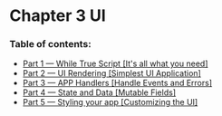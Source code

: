 # Chapter 3 UI

### Table of contents:

* [Part 1 — While True Script \[It's all what you need\]](chapter-3-ui/part-1-while-true-script-its-all-what-you-need.md)
* [Part 2 — UI Rendering \[Simplest UI Application\]](chapter-3-ui/part-2-ui-rendering-simplest-ui-application.md)
* [Part 3 — APP Handlers \[Handle Events and Errors\]](chapter-3-ui/part-3-app-handlers-handle-events-and-errors.md)
* [Part 4 — State and Data \[Mutable Fields\]](chapter-3-ui/part-4-state-and-data-mutable-fields.md)
* [Part 5 — Styling your app \[Customizing the UI\]](chapter-3-ui/part-5-styling-your-app-customizing-the-ui.md)
